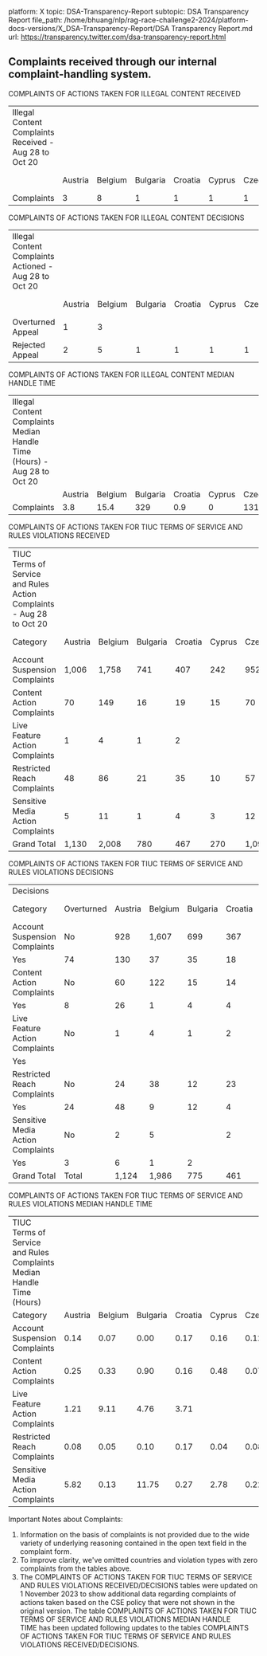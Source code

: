 platform: X
topic: DSA-Transparency-Report
subtopic: DSA Transparency Report
file_path: /home/bhuang/nlp/rag-race-challenge2-2024/platform-docs-versions/X_DSA-Transparency-Report/DSA Transparency Report.md
url: https://transparency.twitter.com/dsa-transparency-report.html


## Complaints received through our internal complaint-handling system.

COMPLAINTS OF ACTIONS TAKEN FOR ILLEGAL CONTENT RECEIVED

|     |     |     |     |     |     |     |     |     |     |     |     |     |     |     |     |     |     |     |     |     |     |     |     |     |
| --- | --- | --- | --- | --- | --- | --- | --- | --- | --- | --- | --- | --- | --- | --- | --- | --- | --- | --- | --- | --- | --- | --- | --- | --- |
| Illegal Content Complaints Received - Aug 28 to Oct 20 |     |     |     |     |     |     |     |     |     |     |     |     |     |     |     |     |     |     |     |     |     |     |     |     |
|     | Austria | Belgium | Bulgaria | Croatia | Cyprus | Czechia | Denmark | Estonia | EU  | Finland | France | Germany | Greece | Ireland | Italy | Latvia | Luxembourg | Netherlands | Poland | Portugal | Slovenia | Spain | Sweden | Grand Total |
| Complaints | 3   | 8   | 1   | 1   | 1   | 1   | 5   | 3   | 33  | 1   | 52  | 33  | 1   | 10  | 15  | 2   | 5   | 5   | 5   | 6   | 1   | 14  | 2   | 208 |

COMPLAINTS OF ACTIONS TAKEN FOR ILLEGAL CONTENT DECISIONS

|     |     |     |     |     |     |     |     |     |     |     |     |     |     |     |     |     |     |     |     |     |     |     |     |     |
| --- | --- | --- | --- | --- | --- | --- | --- | --- | --- | --- | --- | --- | --- | --- | --- | --- | --- | --- | --- | --- | --- | --- | --- | --- |
| Illegal Content Complaints Actioned - Aug 28 to Oct 20 |     |     |     |     |     |     |     |     |     |     |     |     |     |     |     |     |     |     |     |     |     |     |     |     |
|     | Austria | Belgium | Bulgaria | Croatia | Cyprus | Czechia | Denmark | Estonia | EU  | Finland | France | Germany | Greece | Ireland | Italy | Latvia | Luxembourg | Netherlands | Poland | Portugal | Slovenia | Spain | Sweden | Grand Total |
| Overturned Appeal | 1   | 3   |     |     |     |     |     |     | 2   |     | 3   | 13  |     | 1   |     | 1   | 2   |     | 1   | 3   |     | 4   | 1   | 35  |
| Rejected Appeal | 2   | 5   | 1   | 1   | 1   | 1   | 5   | 3   | 31  | 1   | 49  | 20  | 1   | 9   | 15  | 1   | 3   | 5   | 4   | 3   | 1   | 10  | 1   | 173 |

COMPLAINTS OF ACTIONS TAKEN FOR ILLEGAL CONTENT MEDIAN HANDLE TIME

|     |     |     |     |     |     |     |     |     |     |     |     |     |     |     |     |     |     |     |     |     |     |     |     |
| --- | --- | --- | --- | --- | --- | --- | --- | --- | --- | --- | --- | --- | --- | --- | --- | --- | --- | --- | --- | --- | --- | --- | --- |
| Illegal Content Complaints Median Handle Time (Hours) - Aug 28 to Oct 20 |     |     |     |     |     |     |     |     |     |     |     |     |     |     |     |     |     |     |     |     |     |     |     |
|     | Austria | Belgium | Bulgaria | Croatia | Cyprus | Czechia | Denmark | Estonia | EU  | Finland | France | Germany | Greece | Ireland | Italy | Latvia | Luxembourg | Netherlands | Poland | Portugal | Slovenia | Spain | Sweden |
| Complaints | 3.8 | 15.4 | 329 | 0.9 | 0   | 131.6 | 1.7 | 168.4 | 13.2 | 68  | 4.7 | 2   | 24.1 | 3.4 | 16  | 71.1 | 0   | 4.3 | 8.2 | 5.7 | 199.2 | 9.4 | 8.4 |

COMPLAINTS OF ACTIONS TAKEN FOR TIUC TERMS OF SERVICE AND RULES VIOLATIONS RECEIVED

|     |     |     |     |     |     |     |     |     |     |     |     |     |     |     |     |     |     |     |     |     |     |     |     |     |     |     |     |     |
| --- | --- | --- | --- | --- | --- | --- | --- | --- | --- | --- | --- | --- | --- | --- | --- | --- | --- | --- | --- | --- | --- | --- | --- | --- | --- | --- | --- | --- |
| TIUC Terms of Service and Rules Action Complaints - Aug 28 to Oct 20 |     |     |     |     |     |     |     |     |     |     |     |     |     |     |     |     |     |     |     |     |     |     |     |     |     |     |     |     |
| Category | Austria | Belgium | Bulgaria | Croatia | Cyprus | Czechia | Denmark | Estonia | Finland | France | Germany | Greece | Hungary | Ireland | Italy | Latvia | Lithuania | Luxembourg | Malta | Netherlands | Poland | Portugal | Romania | Slovakia | Slovenia | Spain | Sweden | Grand Total |
| Account Suspension Complaints | 1,006 | 1,758 | 741 | 407 | 242 | 952 | 1,010 | 321 | 1,101 | 16,340 | 24,594 | 1,067 | 874 | 1,456 | 5,837 | 318 | 535 | 965 | 122 | 13,939 | 6,688 | 2,457 | 1,501 | 333 | 208 | 12,365 | 2,202 | 99,339 |
| Content Action Complaints | 70  | 149 | 16  | 19  | 15  | 70  | 54  | 10  | 45  | 1,296 | 960 | 50  | 27  | 176 | 177 | 10  | 17  | 13  | 8   | 340 | 180 | 135 | 68  | 22  | 12  | 1,068 | 108 | 5,115 |
| Live Feature Action Complaints | 1   | 4   | 1   | 2   |     |     | 1   |     |     | 45  | 32  | 1   | 1   | 2   | 10  | 1   | 1   | 3   |     | 20  | 8   | 6   | 4   | 1   |     | 7   | 11  | 162 |
| Restricted Reach Complaints | 48  | 86  | 21  | 35  | 10  | 57  | 50  | 14  | 66  | 371 | 470 | 41  | 17  | 195 | 145 | 10  | 8   | 12  | 4   | 350 | 217 | 65  | 38  | 15  | 30  | 454 | 188 | 3,017 |
| Sensitive Media Action Complaints | 5   | 11  | 1   | 4   | 3   | 12  | 4   | 3   | 7   | 49  | 129 | 4   | 3   | 15  | 22  |     |     | 3   |     | 58  | 21  | 3   | 6   | 3   | 1   | 23  | 21  | 411 |
| Grand Total | 1,130 | 2,008 | 780 | 467 | 270 | 1,091 | 1,119 | 348 | 1,219 | 18,101 | 26,185 | 1,163 | 922 | 1,844 | 6,191 | 339 | 561 | 996 | 134 | 14,707 | 7,114 | 2,666 | 1,617 | 374 | 251 | 13,917 | 2,530 | 108,044 |

COMPLAINTS OF ACTIONS TAKEN FOR TIUC TERMS OF SERVICE AND RULES VIOLATIONS DECISIONS

|     |     |     |     |     |     |     |     |     |     |     |     |     |     |     |     |     |     |     |     |     |     |     |     |     |     |     |     |     |     |
| --- | --- | --- | --- | --- | --- | --- | --- | --- | --- | --- | --- | --- | --- | --- | --- | --- | --- | --- | --- | --- | --- | --- | --- | --- | --- | --- | --- | --- | --- |
| Decisions |     |     |     |     |     |     |     |     |     |     |     |     |     |     |     |     |     |     |     |     |     |     |     |     |     |     |     |     |     |
| Category | Overturned | Austria | Belgium | Bulgaria | Croatia | Cyprus | Czechia | Denmark | Estonia | Finland | France | Germany | Greece | Hungary | Ireland | Italy | Latvia | Lithuania | Luxembourg | Malta | Netherlands | Poland | Portugal | Romania | Slovakia | Slovenia | Spain | Sweden | Grand Total |
| Account Suspension Complaints | No  | 928 | 1,607 | 699 | 367 | 222 | 847 | 938 | 306 | 1,013 | 15,047 | 23,503 | 969 | 817 | 1,333 | 5,382 | 283 | 500 | 942 | 108 | 13,426 | 6,289 | 2,166 | 1,347 | 311 | 187 | 10,784 | 2,055 | 92,376 |
| Yes | 74  | 130 | 37  | 35  | 18  | 92  | 62  | 14  | 74  | 1,114 | 948 | 84  | 51  | 97  | 368 | 31  | 31  | 19  | 13  | 443 | 352 | 257 | 138 | 19  | 16  | 1,374 | 131 | 6,022 |
| Content Action Complaints | No  | 60  | 122 | 15  | 14  | 11  | 58  | 38  | 8   | 36  | 968 | 782 | 43  | 16  | 133 | 136 | 9   | 12  | 10  | 5   | 265 | 152 | 92  | 53  | 15  | 12  | 776 | 77  | 3,918 |
| Yes | 8   | 26  | 1   | 4   | 4   | 11  | 16  | 2   | 8   | 287 | 162 | 6   | 10  | 42  | 40  | 1   | 5   | 2   | 3   | 68  | 28  | 42  | 15  | 7   |     | 277 | 29  | 1,104 |
| Live Feature Action Complaints | No  | 1   | 4   | 1   | 2   |     |     | 1   |     |     | 44  | 30  | 1   | 1   | 2   | 10  | 1   | 1   | 3   |     | 20  | 7   | 6   | 4   | 1   |     | 7   | 11  | 158 |
| Yes |     |     |     |     |     |     |     |     |     | 1   | 1   |     |     |     |     |     |     |     |     |     | 1   |     |     |     |     |     |     | 3   |
| Restricted Reach Complaints | No  | 24  | 38  | 12  | 23  | 5   | 20  | 29  | 5   | 25  | 203 | 232 | 18  | 9   | 96  | 82  | 7   | 5   | 7   | 1   | 176 | 92  | 45  | 18  | 8   | 15  | 231 | 95  | 1,521 |
| Yes | 24  | 48  | 9   | 12  | 4   | 37  | 21  | 9   | 40  | 168 | 235 | 23  | 8   | 99  | 63  | 3   | 3   | 5   | 3   | 171 | 125 | 20  | 20  | 7   | 15  | 221 | 93  | 1,486 |
| Sensitive Media Action Complaints | No  | 2   | 5   |     | 2   | 3   | 12  | 4   | 3   | 3   | 32  | 72  | 3   | 3   | 11  | 9   |     |     | 2   |     | 37  | 15  | 2   | 2   | 2   |     | 10  | 9   | 243 |
| Yes | 3   | 6   | 1   | 2   |     |     |     |     | 4   | 13  | 50  | 1   |     | 3   | 13  |     |     |     |     | 16  | 6   | 1   | 4   | 1   | 1   | 12  | 11  | 148 |
| Grand Total | Total | 1,124 | 1,986 | 775 | 461 | 267 | 1,077 | 1,109 | 347 | 1,203 | 17,877 | 26,015 | 1,148 | 915 | 1,816 | 6,103 | 335 | 557 | 990 | 133 | 14,622 | 7,067 | 2,631 | 1,601 | 371 | 246 | 13,692 | 2,511 | 106,979 |

COMPLAINTS OF ACTIONS TAKEN FOR TIUC TERMS OF SERVICE AND RULES VIOLATIONS MEDIAN HANDLE TIME

|     |     |     |     |     |     |     |     |     |     |     |     |     |     |     |     |     |     |     |     |     |     |     |     |     |     |     |     |
| --- | --- | --- | --- | --- | --- | --- | --- | --- | --- | --- | --- | --- | --- | --- | --- | --- | --- | --- | --- | --- | --- | --- | --- | --- | --- | --- | --- |
| TIUC Terms of Service and Rules Complaints Median Handle Time (Hours) |     |     |     |     |     |     |     |     |     |     |     |     |     |     |     |     |     |     |     |     |     |     |     |     |     |     |     |
| Category | Austria | Belgium | Bulgaria | Croatia | Cyprus | Czechia | Denmark | Estonia | Finland | France | Germany | Greece | Hungary | Ireland | Italy | Latvia | Lithuania | Luxembourg | Malta | Netherlands | Poland | Portugal | Romania | Slovakia | Slovenia | Spain | Sweden |
| Account Suspension Complaints | 0.14 | 0.07 | 0.00 | 0.17 | 0.16 | 0.12 | 0.12 | 0.47 | 0.18 | 0.07 | 0.00 | 0.12 | 0.08 | 0.08 | 0.10 | 0.23 | 0.32 | 0.00 | 0.34 | 0.00 | 0.03 | 0.08 | 0.14 | 0.38 | 0.25 | 0.10 | 0.13 |
| Content Action Complaints | 0.25 | 0.33 | 0.90 | 0.16 | 0.48 | 0.07 | 0.05 | 0.28 | 0.46 | 0.55 | 1.04 | 0.77 | 0.48 | 0.15 | 0.35 | 0.13 | 0.30 | 1.20 | 0.27 | 0.42 | 0.62 | 0.30 | 0.57 | 0.35 | 0.30 | 0.43 | 0.27 |
| Live Feature Action Complaints | 1.21 | 9.11 | 4.76 | 3.71 |     |     | 12.87 |     |     | 5.51 | 6.40 | 0.07 | 4.51 | 4.30 | 7.98 | 8.86 | 3.58 | 1.22 |     | 4.98 | 3.74 | 6.31 | 11.72 | 1.72 |     | 2.35 | 7.74 |
| Restricted Reach Complaints | 0.08 | 0.05 | 0.10 | 0.17 | 0.04 | 0.08 | 0.03 | 0.05 | 0.07 | 0.08 | 0.08 | 0.05 | 0.05 | 0.07 | 0.08 | 0.05 | 0.17 | 0.10 | 0.15 | 0.08 | 0.07 | 0.07 | 0.05 | 0.05 | 0.08 | 0.08 | 0.07 |
| Sensitive Media Action Complaints | 5.82 | 0.13 | 11.75 | 0.27 | 2.78 | 0.22 | 4.80 | 2.18 | 1.13 | 0.93 | 1.88 | 1.65 | 3.70 | 1.17 | 0.45 |     |     | 0.18 |     | 0.82 | 0.47 | 0.68 | 2.68 | 0.98 | 4.08 | 1.30 | 1.32 |

Important Notes about Complaints:

1. Information on the basis of complaints is not provided due to the wide variety of underlying reasoning contained in the open text field in the complaint form.
2. To improve clarity, we've omitted countries and violation types with zero complaints from the tables above.
3. The COMPLAINTS OF ACTIONS TAKEN FOR TIUC TERMS OF SERVICE AND RULES VIOLATIONS RECEIVED/DECISIONS tables were updated on 1 November 2023 to show additional data regarding complaints of actions taken based on the CSE policy that were not shown in the original version. The table COMPLAINTS OF ACTIONS TAKEN FOR TIUC TERMS OF SERVICE AND RULES VIOLATIONS MEDIAN HANDLE TIME has been updated following updates to the tables COMPLAINTS OF ACTIONS TAKEN FOR TIUC TERMS OF SERVICE AND RULES VIOLATIONS RECEIVED/DECISIONS.
